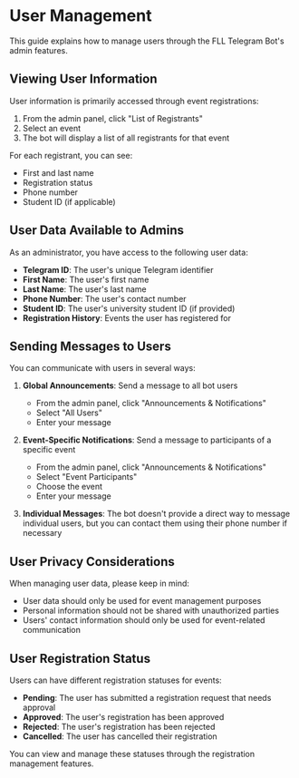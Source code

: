# User Management

This guide explains how to manage users through the FLL Telegram Bot's admin features.

## Viewing User Information

User information is primarily accessed through event registrations:

1. From the admin panel, click "List of Registrants"
2. Select an event
3. The bot will display a list of all registrants for that event

For each registrant, you can see:

- First and last name
- Registration status
- Phone number
- Student ID (if applicable)

## User Data Available to Admins

As an administrator, you have access to the following user data:

- **Telegram ID**: The user's unique Telegram identifier
- **First Name**: The user's first name
- **Last Name**: The user's last name
- **Phone Number**: The user's contact number
- **Student ID**: The user's university student ID (if provided)
- **Registration History**: Events the user has registered for

## Sending Messages to Users

You can communicate with users in several ways:

1. **Global Announcements**: Send a message to all bot users

   - From the admin panel, click "Announcements & Notifications"
   - Select "All Users"
   - Enter your message

2. **Event-Specific Notifications**: Send a message to participants of a specific event

   - From the admin panel, click "Announcements & Notifications"
   - Select "Event Participants"
   - Choose the event
   - Enter your message

3. **Individual Messages**: The bot doesn't provide a direct way to message individual users, but you can contact them using their phone number if necessary

## User Privacy Considerations

When managing user data, please keep in mind:

- User data should only be used for event management purposes
- Personal information should not be shared with unauthorized parties
- Users' contact information should only be used for event-related communication

## User Registration Status

Users can have different registration statuses for events:

- **Pending**: The user has submitted a registration request that needs approval
- **Approved**: The user's registration has been approved
- **Rejected**: The user's registration has been rejected
- **Cancelled**: The user has cancelled their registration

You can view and manage these statuses through the registration management features.
